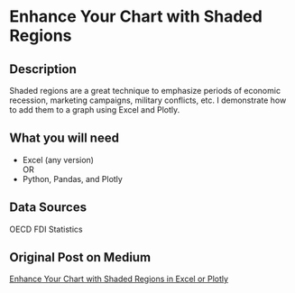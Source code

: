 # Enhance Your Chart with Shaded Regions 
## Description
Shaded regions are a great technique to emphasize periods of economic recession, marketing campaigns, military conflicts, etc. I demonstrate how to add them to a graph using Excel and Plotly.

## What you will need
- Excel (any version) <br />
        OR
- Python, Pandas, and Plotly

## Data Sources
OECD FDI Statistics

## Original Post on Medium
<a href="https://medium.com/@romandogadin/enhance-your-chart-with-shaded-regions-in-excel-or-plotly-71ec2f112c19">Enhance Your Chart with Shaded Regions in Excel or Plotly</a>
